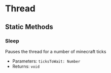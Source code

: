 # Thread

## Static Methods

### Sleep
Pauses the thread for a number of minecraft ticks
- Parameters: `ticksToWait: Number`
- Returns: `void`